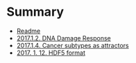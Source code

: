 # Summary

* [Readme](README.md)
* [2017.1.2. DNA Damage Response](_posts/2017-1-2-dna-damage-response.md)
* [2017.1.4. Cancer subtypes as attractors](_posts/2017-1-4-cancer-subtypes-as-attractors.md)
* [2017. 1. 12. HDF5 format ](_posts/2017-1-12-HDF5-format.md)

